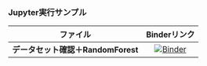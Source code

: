 ### Jupyter実行サンプル

|ファイル|Binderリンク|
|---|:---:|
|**データセット確認＋RandomForest** |[![Binder](https://mybinder.org/badge_logo.svg)](https://mybinder.org/v2/gh/h-ueda/kaggle-spaceship-titanic/sample-jupyter?labpath=spaceship-titanic-prediction.ipynb)|
